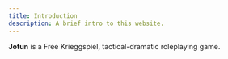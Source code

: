 ```yaml
---
title: Introduction
description: A brief intro to this website.
---
```


**Jotun** is a Free Krieggspiel, tactical-dramatic roleplaying game.